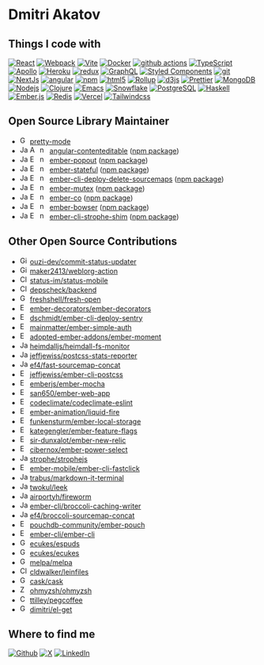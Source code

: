 # Dmitri Akatov

## Things I code with

<p>
  <a href="https://reactjs.org/"><img alt="React" src="https://img.shields.io/badge/-React-61DAFB?style=flat-square&logo=react&logoColor=white" /></a>
  <a href="https://webpack.js.org/"><img alt="Webpack" src="https://img.shields.io/badge/-Webpack-8DD6F9?style=flat-square&logo=webpack&logoColor=white" /></a>
  <a href="https://vitejs.dev/"><img alt="Vite" src="https://img.shields.io/badge/-Vite-646CFF?style=flat-square&logo=vite&logoColor=white" /></a>
  <a href="https://www.docker.com/"><img alt="Docker" src="https://img.shields.io/badge/-Docker-2496ED?style=flat-square&logo=docker&logoColor=white" /></a>
  <a href="https://github.com/features/actions"><img alt="github actions" src="https://img.shields.io/badge/-Github_Actions-2088FF?style=flat-square&logo=github-actions&logoColor=white" /></a>
  <a href="https://www.typescriptlang.org/"><img alt="TypeScript" src="https://img.shields.io/badge/-TypeScript-3178C6?style=flat-square&logo=typescript&logoColor=white" /></a>
  <a href="https://www.apollographql.com/"><img alt="Apollo" src="https://img.shields.io/badge/-Apollo%20GraphQL-311C87?style=flat-square&logo=apollo-graphql&logoColor=white" /></a>
  <a href="https://www.heroku.com/"><img alt="Heroku" src="https://img.shields.io/badge/-Heroku-430098?style=flat-square&logo=heroku&logoColor=white" /></a>
  <a href="https://redux.js.org/"><img alt="redux" src="https://img.shields.io/badge/-Redux-764ABC?style=flat-square&logo=redux&logoColor=white" /></a>
  <a href="https://graphql.org/"><img alt="GraphQL" src="https://img.shields.io/badge/-GraphQL-E10098?style=flat-square&logo=graphql&logoColor=white" /></a>
  <a href="https://styled-components.com/"><img alt="Styled Components" src="https://img.shields.io/badge/-Styled_Components-DB7093?style=flat-square&logo=styled-components&logoColor=white" /></a>
  <a href="https://git-scm.com/"><img alt="git" src="https://img.shields.io/badge/-Git-F05032?style=flat-square&logo=git&logoColor=white" /></a>
  <a href="https://nextjs.org/"><img alt="NextJs" src="https://img.shields.io/badge/-NextJs-000000?style=flat-square&logo=next.js&logoColor=white" /></a>
  <a href="https://angular.io/"><img alt="angular" src="https://img.shields.io/badge/-Angular-DD0031?style=flat-square&logo=angular&logoColor=white" /></a>
  <a href="https://www.npmjs.com/"><img alt="npm" src="https://img.shields.io/badge/-NPM-CB3837?style=flat-square&logo=npm&logoColor=white" /></a>
  <a href="https://html.spec.whatwg.org/"><img alt="html5" src="https://img.shields.io/badge/-HTML5-E34F26?style=flat-square&logo=html5&logoColor=white" /></a>
  <a href="https://rollupjs.org/"><img alt="Rollup" src="https://img.shields.io/badge/-Rollup-EC4A3F?style=flat-square&logo=rollup.js&logoColor=white" /></a>
  <a href="https://d3js.org/"><img alt="d3js" src="https://img.shields.io/badge/-D3.js-F9A03C?style=flat-square&logo=d3.js&logoColor=white" /></a>
  <a href="https://prettier.io/"><img alt="Prettier" src="https://img.shields.io/badge/-Prettier-F7B93E?style=flat-square&logo=prettier&logoColor=white" /></a>
  <a href="https://www.mongodb.com/"><img alt="MongoDB" src="https://img.shields.io/badge/-MongoDB-47A248?style=flat-square&logo=mongodb&logoColor=white" /></a>
  <a href="https://nodejs.org/"><img alt="Nodejs" src="https://img.shields.io/badge/-Nodejs-339933?style=flat-square&logo=Node.js&logoColor=white" /></a>
  <a href="https://clojure.org/"><img alt="Clojure" src="https://img.shields.io/badge/-Clojure-5881D8?style=flat-square&logo=Clojure&logoColor=white" /></a>
  <a href="https://www.gnu.org/software/emacs/"><img alt="Emacs" src="https://img.shields.io/badge/-Emacs-7F5AB6?style=flat-square&logo=gnuemacs&logoColor=white" /></a>
  <a href="https://www.snowflake.com/"><img alt="Snowflake" src="https://img.shields.io/badge/-Snowflake-29B5E8?style=flat-square&logo=snowflake&logoColor=white" /></a>
  <a href="https://www.postgresql.org/"><img alt="PostgreSQL" src="https://img.shields.io/badge/-PostgreSQL-4169E1?style=flat-square&logo=postgresql&logoColor=white" /></a>
  <a href="https://www.haskell.org/"><img alt="Haskell" src="https://img.shields.io/badge/-Haskell-5D4F85?style=flat-square&logo=haskell&logoColor=white" /></a>
  <a href="https://emberjs.com/"><img alt="Ember.js" src="https://img.shields.io/badge/-Ember.js-E04E39?style=flat-square&logo=emberdotjs&logoColor=white" /></a>
  <a href="https://redis.io/"><img alt="Redis" src="https://img.shields.io/badge/-Redis-DC382D?style=flat-square&logo=redis&logoColor=white" /></a>
  <a href="https://vercel.com/"><img alt="Vercel" src="https://img.shields.io/badge/-Vercel-000000?style=flat-square&logo=vercel&logoColor=white" /></a>
  <a href="https://tailwindcss.com/"><img alt="Tailwindcss" src="https://img.shields.io/badge/-Tailwindcss-06B6D4?style=flat-square&logo=tailwindcss&logoColor=white" /></a>
</p>

## Open Source Library Maintainer

- <img width="16px" height="16px" src="https://cdn.simpleicons.org/gnuemacs" alt="GNU Emacs"> [pretty-mode](https://github.com/pretty-mode/pretty-mode)
- <img width="16px" height="16px" src="https://cdn.simpleicons.org/javascript" alt="JavaScript"> <img width="16px" height="16px" src="https://cdn.simpleicons.org/angular/DD0031" alt="Angular"> <img width="16px" height="16px" src="https://cdn.simpleicons.org/npm" alt="npm"> [angular-contenteditable](https://github.com/akatov/angular-contenteditable) ([npm package](https://www.npmjs.com/package/angular-contenteditable))
- <img width="16px" height="16px" src="https://cdn.simpleicons.org/javascript" alt="JavaScript"> <img width="16px" height="16px" src="https://cdn.simpleicons.org/emberdotjs" alt="Ember.js"> <img width="16px" height="16px" src="https://cdn.simpleicons.org/npm" alt="npm"> [ember-popout](https://github.com/calderalabs/ember-popout) ([npm package](https://www.npmjs.com/package/ember-popout))
- <img width="16px" height="16px" src="https://cdn.simpleicons.org/javascript" alt="JavaScript"> <img width="16px" height="16px" src="https://cdn.simpleicons.org/emberdotjs" alt="Ember.js"> <img width="16px" height="16px" src="https://cdn.simpleicons.org/npm" alt="npm"> [ember-stateful](https://github.com/akatov/ember-stateful) ([npm package](https://www.npmjs.com/package/ember-stateful))
- <img width="16px" height="16px" src="https://cdn.simpleicons.org/javascript" alt="JavaScript"> <img width="16px" height="16px" src="https://cdn.simpleicons.org/emberdotjs" alt="Ember.js"> <img width="16px" height="16px" src="https://cdn.simpleicons.org/npm" alt="npm"> [ember-cli-deploy-delete-sourcemaps](https://github.com/tallarium/ember-cli-deploy-delete-sourcemaps) ([npm package](https://www.npmjs.com/package/ember-cli-deploy-delete-sourcemaps))
- <img width="16px" height="16px" src="https://cdn.simpleicons.org/javascript" alt="JavaScript"> <img width="16px" height="16px" src="https://cdn.simpleicons.org/emberdotjs" alt="Ember.js"> <img width="16px" height="16px" src="https://cdn.simpleicons.org/npm" alt="npm"> [ember-mutex](https://github.com/akatov/ember-mutex) ([npm package](https://www.npmjs.com/package/ember-mutex))
- <img width="16px" height="16px" src="https://cdn.simpleicons.org/javascript" alt="JavaScript"> <img width="16px" height="16px" src="https://cdn.simpleicons.org/emberdotjs" alt="Ember.js"> <img width="16px" height="16px" src="https://cdn.simpleicons.org/npm" alt="npm"> [ember-co](https://github.com/akatov/ember-co) ([npm package](https://www.npmjs.com/package/ember-co))
- <img width="16px" height="16px" src="https://cdn.simpleicons.org/javascript" alt="JavaScript"> <img width="16px" height="16px" src="https://cdn.simpleicons.org/emberdotjs" alt="Ember.js"> <img width="16px" height="16px" src="https://cdn.simpleicons.org/npm" alt="npm"> [ember-bowser](https://github.com/akatov/ember-bowser) ([npm package](https://www.npmjs.com/package/ember-bowser))
- <img width="16px" height="16px" src="https://cdn.simpleicons.org/javascript" alt="JavaScript"> <img width="16px" height="16px" src="https://cdn.simpleicons.org/emberdotjs" alt="Ember.js"> <img width="16px" height="16px" src="https://cdn.simpleicons.org/npm" alt="npm"> [ember-cli-strophe-shim](https://github.com/akatov/ember-cli-strophe-shim) ([npm package]( https://www.npmjs.com/package/ember-cli-strophe-shim))

## Other Open Source Contributions

- <img width="16px" height="16px" src="https://cdn.simpleicons.org/githubactions" alt="GitHub Actions"> [ouzi-dev/commit-status-updater](https://github.com/ouzi-dev/commit-status-updater/pulls?q=is%3Apr+author%3Aakatov+is%3Aclosed)
- <img width="16px" height="16px" src="https://cdn.simpleicons.org/githubactions" alt="GitHub Actions"> [maker2413/weblorg-action](https://github.com/maker2413/weblorg-action/pulls?q=is%3Apr+is%3Aclosed+author%3Aakatov)
- <img width="16px" height="16px" src="https://cdn.simpleicons.org/clojure" alt="Clojure"> [status-im/status-mobile](https://github.com/status-im/status-mobile/pulls?q=is%3Apr+author%3Aakatov+is%3Aclosed)
- <img width="16px" height="16px" src="https://cdn.simpleicons.org/clojure" alt="Clojure"> [depscheck/backend](https://github.com/depscheck/backend/pulls?q=is%3Apr+author%3Aakatov+is%3Aclosed)
- <img width="16px" height="16px" src="https://cdn.simpleicons.org/gnubash" alt="GNU Bash"> [freshshell/fresh-open](https://github.com/freshshell/fresh-open/pulls?q=is%3Apr+author%3Aakatov+is%3Aclosed)
- <img width="16px" height="16px" src="https://cdn.simpleicons.org/emberdotjs" alt="Ember.js"> [ember-decorators/ember-decorators](https://github.com/ember-decorators/ember-decorators/pulls?q=is%3Apr+author%3Aakatov+is%3Aclosed)
- <img width="16px" height="16px" src="https://cdn.simpleicons.org/emberdotjs" alt="Ember.js"> [dschmidt/ember-cli-deploy-sentry](https://github.com/dschmidt/ember-cli-deploy-sentry/pulls?q=is%3Apr+author%3Aakatov+is%3Aclosed)
- <img width="16px" height="16px" src="https://cdn.simpleicons.org/emberdotjs" alt="Ember.js"> [mainmatter/ember-simple-auth](https://github.com/mainmatter/ember-simple-auth/pulls?q=is%3Apr+author%3Aakatov+is%3Aclosed)
- <img width="16px" height="16px" src="https://cdn.simpleicons.org/emberdotjs" alt="Ember.js"> [adopted-ember-addons/ember-moment](https://github.com/adopted-ember-addons/ember-moment/pulls?q=is%3Apr+author%3Aakatov+is%3Aclosed)
- <img width="16px" height="16px" src="https://cdn.simpleicons.org/javascript" alt="JavaScript"> [heimdalljs/heimdall-fs-monitor](https://github.com/heimdalljs/heimdall-fs-monitor/pulls?q=is%3Apr+author%3Aakatov+is%3Aclosed)
- <img width="16px" height="16px" src="https://cdn.simpleicons.org/javascript" alt="JavaScript"> [jeffjewiss/postcss-stats-reporter](https://github.com/jeffjewiss/postcss-stats-reporter/pulls?q=is%3Apr+author%3Aakatov+is%3Aclosed)
- <img width="16px" height="16px" src="https://cdn.simpleicons.org/javascript" alt="JavaScript"> [ef4/fast-sourcemap-concat](https://github.com/ef4/fast-sourcemap-concat/pulls?q=is%3Apr+author%3Aakatov+is%3Aclosed)
- <img width="16px" height="16px" src="https://cdn.simpleicons.org/emberdotjs" alt="Ember.js"> [jeffjewiss/ember-cli-postcss](https://github.com/jeffjewiss/ember-cli-postcss/pulls?q=is%3Apr+is%3Aclosed+author%3Aakatov)
- <img width="16px" height="16px" src="https://cdn.simpleicons.org/emberdotjs" alt="Ember.js"> [emberjs/ember-mocha](https://github.com/emberjs/ember-mocha/pulls?q=is%3Apr+author%3Aakatov+is%3Aclosed)
- <img width="16px" height="16px" src="https://cdn.simpleicons.org/emberdotjs" alt="Ember.js"> [san650/ember-web-app](https://github.com/san650/ember-web-app/pulls?q=is%3Apr+author%3Aakatov+is%3Aclosed)
- <img width="16px" height="16px" src="https://cdn.simpleicons.org/eslint" alt="ESLint"> [codeclimate/codeclimate-eslint](https://github.com/codeclimate/codeclimate-eslint/pulls?q=is%3Apr+is%3Aclosed+author%3Aakatov)
- <img width="16px" height="16px" src="https://cdn.simpleicons.org/emberdotjs" alt="Ember.js"> [ember-animation/liquid-fire](https://github.com/ember-animation/liquid-fire/pulls?q=is%3Apr+is%3Aclosed+author%3Aakatov)
- <img width="16px" height="16px" src="https://cdn.simpleicons.org/emberdotjs" alt="Ember.js"> [funkensturm/ember-local-storage](https://github.com/funkensturm/ember-local-storage/pulls?q=is%3Apr+author%3Aakatov+is%3Aclosed)
- <img width="16px" height="16px" src="https://cdn.simpleicons.org/emberdotjs" alt="Ember.js"> [kategengler/ember-feature-flags](https://github.com/kategengler/ember-feature-flags/pulls?q=is%3Apr+author%3Aakatov+is%3Aclosed)
- <img width="16px" height="16px" src="https://cdn.simpleicons.org/emberdotjs" alt="Ember.js"> [sir-dunxalot/ember-new-relic](https://github.com/sir-dunxalot/ember-new-relic/pulls?q=is%3Apr+author%3Aakatov+is%3Aclosed)
- <img width="16px" height="16px" src="https://cdn.simpleicons.org/emberdotjs" alt="Ember.js"> [cibernox/ember-power-select](https://github.com/cibernox/ember-power-select/pulls?q=is%3Apr+author%3Aakatov+is%3Aclosed)
- <img width="16px" height="16px" src="https://cdn.simpleicons.org/javascript" alt="JavaScript"> [strophe/strophejs](https://github.com/strophe/strophejs/pulls?q=is%3Apr+author%3Aakatov+is%3Aclosed)
- <img width="16px" height="16px" src="https://cdn.simpleicons.org/emberdotjs" alt="Ember.js"> [ember-mobile/ember-cli-fastclick](https://github.com/ember-mobile/ember-cli-fastclick/pulls?q=is%3Apr+author%3Aakatov+is%3Aclosed)
- <img width="16px" height="16px" src="https://cdn.simpleicons.org/javascript" alt="JavaScript"> [trabus/markdown-it-terminal](https://github.com/trabus/markdown-it-terminal/pulls?q=is%3Apr+is%3Aclosed+no%3Aassignee+author%3Aakatov)
- <img width="16px" height="16px" src="https://cdn.simpleicons.org/javascript" alt="JavaScript"> [twokul/leek](https://github.com/twokul/leek/pulls?q=is%3Apr+author%3Aakatov+is%3Aclosed)
- <img width="16px" height="16px" src="https://cdn.simpleicons.org/javascript" alt="JavaScript"> [airportyh/fireworm](https://github.com/airportyh/fireworm/pulls?q=is%3Apr+author%3Aakatov+is%3Aclosed)
- <img width="16px" height="16px" src="https://cdn.simpleicons.org/javascript" alt="JavaScript"> [ember-cli/broccoli-caching-writer](https://github.com/ecukes/espuds/pulls?q=is%3Apr+author%3Aakatov+is%3Aclosed)
- <img width="16px" height="16px" src="https://cdn.simpleicons.org/javascript" alt="JavaScript"> [ef4/broccoli-sourcemap-concat](https://github.com/ef4/broccoli-sourcemap-concat/pulls?q=is%3Apr+author%3Aakatov+is%3Aclosed)
- <img width="16px" height="16px" src="https://cdn.simpleicons.org/emberdotjs" alt="Ember.js"> [pouchdb-community/ember-pouch](https://github.com/pouchdb-community/ember-pouch/pulls?q=is%3Apr+author%3Aakatov+is%3Aclosed)
- <img width="16px" height="16px" src="https://cdn.simpleicons.org/emberdotjs" alt="Ember.js"> [ember-cli/ember-cli](https://github.com/ember-cli/ember-cli/pulls?q=is%3Apr+author%3Aakatov+is%3Aclosed)
- <img width="16px" height="16px" src="https://cdn.simpleicons.org/gnuemacs" alt="GNU Emacs"> [ecukes/espuds](https://github.com/ecukes/espuds/pulls?q=is%3Apr+author%3Aakatov+is%3Aclosed)
- <img width="16px" height="16px" src="https://cdn.simpleicons.org/gnuemacs" alt="GNU Emacs"> [ecukes/ecukes](https://github.com/ecukes/ecukes/pulls?q=is%3Apr+author%3Aakatov+is%3Aclosed)
- <img width="16px" height="16px" src="https://cdn.simpleicons.org/gnuemacs" alt="GNU Emacs"> [melpa/melpa](https://github.com/melpa/melpa/pulls?q=is%3Apr+author%3Aakatov+is%3Aclosed)
- <img width="16px" height="16px" src="https://cdn.simpleicons.org/clojure" alt="Clojure"> [cldwalker/leinfiles](https://github.com/cldwalker/leinfiles/pulls?q=is%3Apr+author%3Aakatov+is%3Aclosed)
- <img width="16px" height="16px" src="https://cdn.simpleicons.org/gnuemacs" alt="GNU Emacs"> [cask/cask](https://github.com/cask/cask/pulls?q=is%3Apr+author%3Aakatov+is%3Aclosed)
- <img width="16px" height="16px" src="https://cdn.simpleicons.org/zsh" alt="Zsh"> [ohmyzsh/ohmyzsh](https://github.com/ohmyzsh/ohmyzsh/pulls?q=is%3Apr+author%3Aakatov+is%3Aclosed)
- <img width="16px" height="16px" src="https://cdn.simpleicons.org/coffeescript" alt="CoffeeScript"> [ttilley/pegcoffee](https://github.com/ttilley/pegcoffee/pulls?q=is%3Apr+author%3Aakatov+is%3Aclosed)
- <img width="16px" height="16px" src="https://cdn.simpleicons.org/gnuemacs" alt="GNU Emacs"> [dimitri/el-get](https://github.com/dimitri/el-get/pulls?q=is%3Apr+author%3Aakatov+is%3Aclosed)

## Where to find me

<p>
  <a href="https://github.com/akatov" target="_blank"><img alt="Github" src="https://img.shields.io/badge/GitHub-%2312100E.svg?&style=for-the-badge&logo=Github&logoColor=white" /></a>
  <a href="https://x.com/akatov" target="_blank"><img alt="X" src="https://img.shields.io/badge/twitter-%231DA1F2.svg?&style=for-the-badge&logo=X&logoColor=white" /></a>
  <a href="https://www.linkedin.com/in/akatov" target="_blank"><img alt="LinkedIn" src="https://img.shields.io/badge/linkedin-%230077B5.svg?&style=for-the-badge&logo=linkedin&logoColor=white" /></a>
</p>
